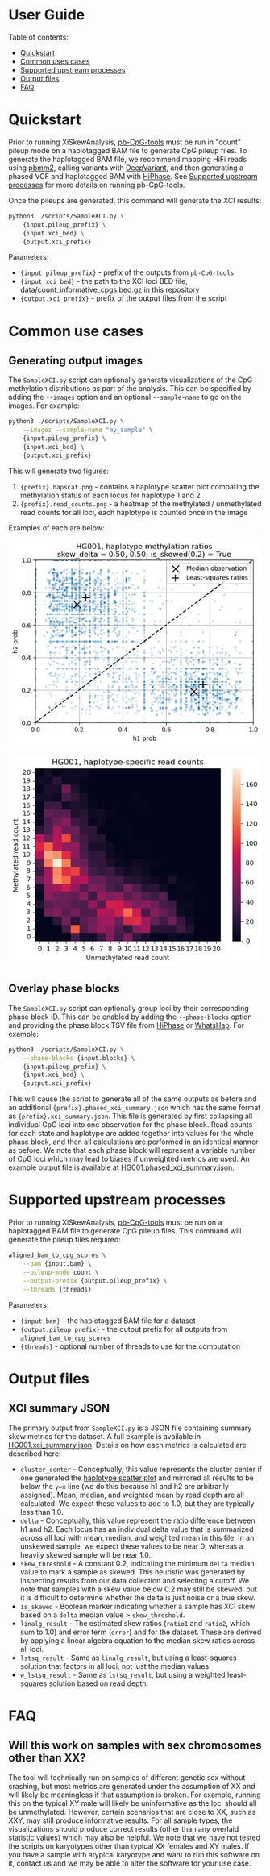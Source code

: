 # User Guide
Table of contents:

* [Quickstart](#quickstart)
* [Common uses cases](#common-use-cases)
* [Supported upstream processes](#supported-upstream-processes)
* [Output files](#output-files)
* [FAQ](#faq)

# Quickstart
Prior to running XiSkewAnalysis, [pb-CpG-tools](https://github.com/PacificBiosciences/pb-CpG-tools) must be run in "count" pileup mode on a haplotagged BAM file to generate CpG pileup files.
To generate the haplotagged BAM file, we recommend mapping HiFi reads using [pbmm2](https://github.com/PacificBiosciences/pbmm2), calling variants with [DeepVariant](https://github.com/google/deepvariant), and then generating a phased VCF and haplotagged BAM with [HiPhase](https://github.com/PacificBiosciences/HiPhase).
See [Supported upstream processes](#supported-upstream-processes) for more details on running pb-CpG-tools.

Once the pileups are generated, this command will generate the XCI results:
```bash
python3 ./scripts/SampleXCI.py \
    {input.pileup_prefix} \
    {input.xci_bed} \
    {output.xci_prefix}
```

Parameters:
* `{input.pileup_prefix}` - prefix of the outputs from `pb-CpG-tools`
* `{input.xci_bed}` - the path to the XCI loci BED file, [data/count_informative_cpgs.bed.gz](../data/count_informative_cpgs.bed.gz) in this repository
* `{output.xci_prefix}` - prefix of the output files from the script

# Common use cases
## Generating output images
The `SampleXCI.py` script can optionally generate visualizations of the CpG methylation distributions as part of the analysis.
This can be specified by adding the `--images` option and an optional `--sample-name` to go on the images.  For example:
```bash
python3 ./scripts/SampleXCI.py \
    --images --sample-name "my_sample" \
    {input.pileup_prefix} \
    {input.xci_bed} \
    {output.xci_prefix}
```

This will generate two figures: 
1. `{prefix}.hapscat.png` - contains a haplotype scatter plot comparing the methylation status of each locus for haplotype 1 and 2
2. `{prefix}.read_counts.png` - a heatmap of the methylated / unmethylated read counts for all loci, each haplotype is counted once in the image

Examples of each are below:

![hapscat.png](./example/HG001.hapscat.png)

![read_counts.png](./example/HG001.read_counts.png)

## Overlay phase blocks
The `SampleXCI.py` script can optionally group loci by their corresponding phase block ID.
This can be enabled by adding the `--phase-blocks` option and providing the phase block TSV file from [HiPhase](https://github.com/PacificBiosciences/HiPhase) or [WhatsHap](https://github.com/whatshap/whatshap).
For example:
```bash
python3 ./scripts/SampleXCI.py \
    --phase-blocks {input.blocks} \
    {input.pileup_prefix} \
    {input.xci_bed} \
    {output.xci_prefix}
```

This will cause the script to generate all of the same outputs as before and an additional `{prefix}.phased_xci_summary.json` which has the same format as `{prefix}.xci_summary.json`.
This file is generated by first collapsing all individual CpG loci into one observation for the phase block.
Read counts for each state and haplotype are added together into values for the whole phase block, and then all calculations are performed in an identical manner as before.
We note that each phase block will represent a variable number of CpG loci which may lead to biases if unweighted metrics are used.
An example output file is available at [HG001.phased_xci_summary.json](./example/HG001.phased_xci_summary.json).

# Supported upstream processes
Prior to running XiSkewAnalysis, [pb-CpG-tools](https://github.com/PacificBiosciences/pb-CpG-tools) must be run on a haplotagged BAM file to generate CpG pileup files.
This command will generate the pileup files required:
```bash
aligned_bam_to_cpg_scores \
    --bam {input.bam} \
    --pileup-mode count \
    --output-prefix {output.pileup_prefix} \
    --threads {threads}
```

Parameters:
* `{input.bam}` - the haplotagged BAM file for a dataset
* `{output.pileup_prefix}` - the output prefix for all outputs from `aligned_bam_to_cpg_scores`
* `{threads}` - optional number of threads to use for the computation

# Output files
## XCI summary JSON
The primary output from `SampleXCI.py` is a JSON file containing summary skew metrics for the dataset.
A full example is available in [HG001.xci_summary.json](./example/HG001.xci_summary.json).
Details on how each metrics is calculated are described here:

* `cluster_center` - Conceptually, this value represents the cluster center if one generated the [haplotype scatter plot](#generating-output-images) and mirrored all results to be below the `y=x` line (we do this because h1 and h2 are arbitrarily assigned). Mean, median, and weighted mean by read depth are all calculated. We expect these values to add to 1.0, but they are typically less than 1.0.
* `delta` - Conceptually, this value represent the ratio difference between h1 and h2. Each locus has an individual delta value that is summarized across all loci with mean, median, and weighted mean in this file. In an unskewed sample, we expect these values to be near 0, whereas a heavily skewed sample will be near 1.0.
* `skew_threshold` - A constant 0.2, indicating the minimum `delta` median value to mark a sample as skewed. This heuristic was generated by inspecting results from our data collection and selecting a cutoff. We note that samples with a skew value below 0.2 may still be skewed, but it is difficult to determine whether the delta is just noise or a true skew.
* `is_skewed` - Boolean marker indicating whether a sample has XCI skew based on a `delta` median value > `skew_threshold`. 
* `linalg_result` - The estimated skew ratios (`ratio1` and `ratio2`, which sum to 1.0) and error term (`error`) and for the dataset. These are derived by applying a linear algebra equation to the median skew ratios across all loci.
* `lstsq_result` - Same as `linalg_result`, but using a least-squares solution that factors in all loci, not just the median values.
* `w_lstsq_result` - Same as `lstsq_result`, but using a weighted least-squares solution based on read depth.

# FAQ
## Will this work on samples with sex chromosomes other than XX?
The tool will technically run on samples of different genetic sex without crashing, but most metrics are generated under the assumption of XX and will likely be meaningless if that assumption is broken.
For example, running this on the typical XY male will likely be uninformative as the loci should all be unmethylated.
However, certain scenarios that are close to XX, such as XXY, may still produce informative results.
For all sample types, the visualizations should produce correct results (other than any overlaid statistic values) which may also be helpful.
We note that we have not tested the scripts on karyotypes other than typical XX females and XY males.
If you have a sample with atypical karyotype and want to run this software on it, contact us and we may be able to alter the software for your use case.
